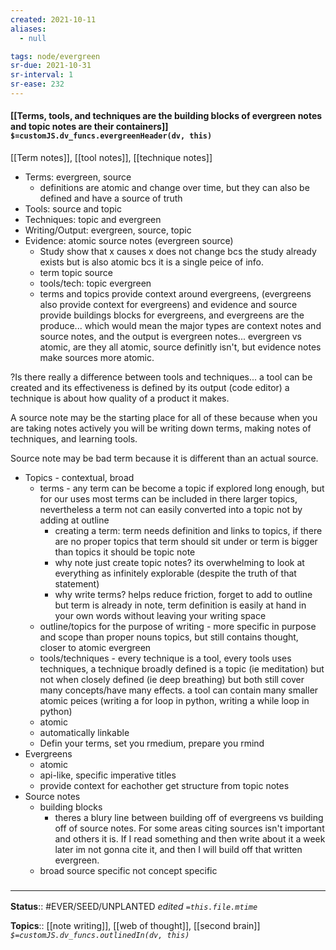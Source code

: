 ```yaml
---
created: 2021-10-11
aliases:
  - null

tags: node/evergreen
sr-due: 2021-10-31
sr-interval: 1
sr-ease: 232
---
```

#### [[Terms, tools, and techniques are the building blocks of evergreen notes and topic notes are their containers]] `$=customJS.dv_funcs.evergreenHeader(dv, this)`

[[Term notes]], [[tool notes]], [[technique notes]]

- Terms: evergreen, source
	- definitions are atomic and change over time, but they can also be defined and have a source of truth
- Tools: source and topic
- Techniques: topic and evergreen 
- Writing/Output: evergreen, source, topic
- Evidence: atomic source notes (evergreen source)
	- Study show that x causes x does not change bcs the study already exists but is also atomic bcs it is a single peice of info.
	- term topic source
	- tools/tech: topic evergreen
	- terms and topics provide context around evergreens, (evergreens also provide context for evergreens) and evidence and source provide buildings blocks for evergreens, and evergreens are the produce... which would mean the major types are context notes and source notes, and the output is evergreen notes... evergreen vs atomic, are they all atomic, source definitly isn't, but evidence notes make sources more atomic.

?Is there really a difference between tools and techniques... a tool can be created and its effectiveness is defined by its output (code editor) a technique is about how quality of a product it makes.

A source note may be the starting place for all of these because when you are taking notes actively you will be writing down terms, making notes of techniques, and learning tools. 

Source note may be bad term because it is different than an actual source.


- Topics - contextual, broad
	- terms - any term can be become a topic if explored long enough, but for our uses most terms can be included in there larger topics, nevertheless a term not can easily converted into a topic not by adding at outline
		- creating a term: term needs definition and links to topics, if there are no proper topics that term should sit under or term is bigger than topics it should be topic note
		- why note just create topic notes? its overwhelming to look at everything as infinitely explorable (despite the truth of that statement)
		- why write terms? helps reduce friction, forget to add to outline but term is already in note, term definition is easily at hand in your own words without leaving your writing space
	- outline/topics for the purpose of writing - more specific in purpose and scope than proper nouns topics, but still contains thought, closer to atomic evergreen 
	- tools/techniques - every technique is a tool, every tools uses techniques, a technique broadly defined is a topic (ie meditation) but not when closely defined (ie deep breathing) but both still cover many concepts/have many effects. a tool can contain many smaller atomic peices (writing a for loop in python, writing a while loop in python)
	- atomic
	- automatically linkable
	- Defin your terms, set you rmedium, prepare you rmind
- Evergreens
	- atomic
	- api-like, specific imperative titles
	- provide context for eachother get structure from topic notes
- Source notes
	- building blocks
		- theres a blury line between building off of evergreens vs building off of source notes. For some areas citing sources isn't important and others it is. If I read something and then write about it a week later im not gonna cite it, and then I will build off that written evergreen.
	- broad source specific not concept specific
### <hr class="footnote"/>

**Status**:: #EVER/SEED/UNPLANTED
*edited `=this.file.mtime`*

**Topics**:: [[note writing]], [[web of thought]], [[second brain]]
*`$=customJS.dv_funcs.outlinedIn(dv, this)`*


